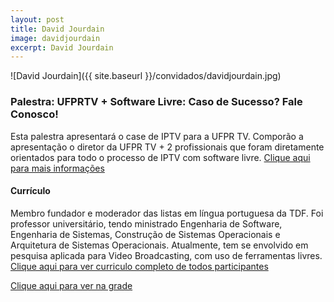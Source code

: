 ```yaml
---
layout: post
title: David Jourdain
image: davidjourdain
excerpt: David Jourdain
---
```

![David Jourdain]({{ site.baseurl }}/convidados/davidjourdain.jpg)


### Palestra: UFPRTV + Software Livre: Caso de Sucesso? Fale Conosco!

Esta palestra apresentará o case de IPTV para a UFPR TV. Comporão a apresentação o diretor da UFPR TV + 2 profissionais que foram diretamente orientados para todo o processo de IPTV com software livre. <a target="_blank" href="http://ftsl.org.br/2017/08/15/ufprtv_software_livre_caso_de_sucesso.html">Clique aqui para mais informações</a> 

#### Currículo
Membro fundador e moderador das listas em língua portuguesa da TDF. Foi professor universitário, tendo ministrado Engenharia de Software, Engenharia de Sistemas, Construção de Sistemas Operacionais e Arquitetura de Sistemas Operacionais. Atualmente, tem se envolvido em pesquisa aplicada para Video Broadcasting, com uso de ferramentas livres. <a target="_blank" href="http://ftsl.org.br/2017/08/15/ufprtv_software_livre_caso_de_sucesso.html">Clique aqui para ver curriculo completo de todos participantes</a> 

[Clique aqui para ver na grade](http://sistema.ftsl.org.br/ftsl9/grade/detail.html?pid=284)

